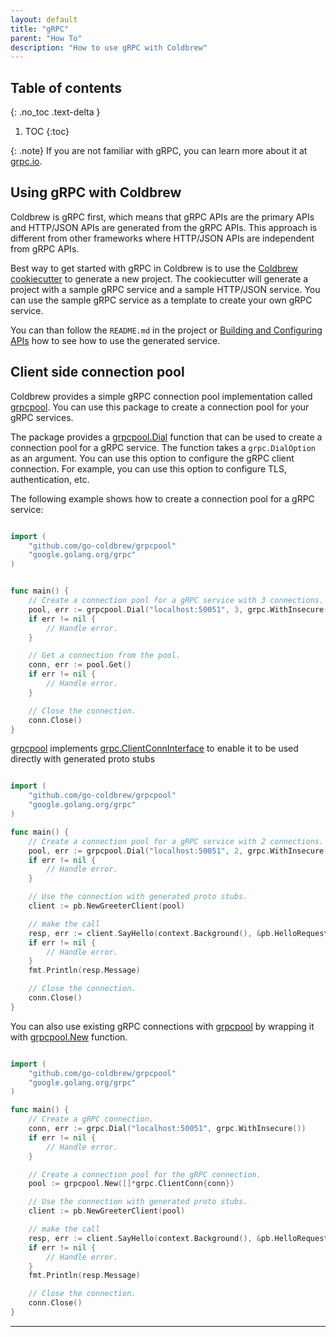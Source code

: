 ```yaml
---
layout: default
title: "gRPC"
parent: "How To"
description: "How to use gRPC with Coldbrew"
---
```

## Table of contents
{: .no_toc .text-delta }

1. TOC
{:toc}


{: .note}
If you are not familiar with gRPC, you can learn more about it at [grpc.io](https://grpc.io/).

## Using gRPC with Coldbrew

Coldbrew is gRPC first, which means that gRPC APIs are the primary APIs and HTTP/JSON APIs are generated from the gRPC APIs. This approach is different from other frameworks where HTTP/JSON APIs are independent from gRPC APIs.

Best way to get started with gRPC in Coldbrew is to use the [Coldbrew cookiecutter] to generate a new project. The cookiecutter will generate a project with a sample gRPC service and a sample HTTP/JSON service. You can use the sample gRPC service as a template to create your own gRPC service.

You can than follow the `README.md` in the project or [Building and Configuring APIs] how to see how to use the generated service.

## Client side connection pool

Coldbrew provides a simple gRPC connection pool implementation called [grpcpool]. You can use this package to create a connection pool for your gRPC services.

The package provides a [grpcpool.Dial] function that can be used to create a connection pool for a gRPC service. The function takes a `grpc.DialOption` as an argument. You can use this option to configure the gRPC client connection. For example, you can use this option to configure TLS, authentication, etc.

The following example shows how to create a connection pool for a gRPC service:

```go

import (
    "github.com/go-coldbrew/grpcpool"
    "google.golang.org/grpc"
)


func main() {
    // Create a connection pool for a gRPC service with 3 connections.
    pool, err := grpcpool.Dial("localhost:50051", 3, grpc.WithInsecure())
    if err != nil {
        // Handle error.
    }

    // Get a connection from the pool.
    conn, err := pool.Get()
    if err != nil {
        // Handle error.
    }

    // Close the connection.
    conn.Close()
}
```

[grpcpool] implements [grpc.ClientConnInterface] to enable it to be used directly with generated proto stubs

```go

import (
    "github.com/go-coldbrew/grpcpool"
    "google.golang.org/grpc"
)

func main() {
    // Create a connection pool for a gRPC service with 2 connections.
    pool, err := grpcpool.Dial("localhost:50051", 2, grpc.WithInsecure())
    if err != nil {
        // Handle error.
    }

    // Use the connection with generated proto stubs.
    client := pb.NewGreeterClient(pool)

    // make the call
    resp, err := client.SayHello(context.Background(), &pb.HelloRequest{Name: "World"})
    if err != nil {
        // Handle error.
    }
    fmt.Println(resp.Message)

    // Close the connection.
    conn.Close()
}
```

You can also use existing gRPC connections with [grpcpool] by wrapping it with [grpcpool.New] function.

```go

import (
    "github.com/go-coldbrew/grpcpool"
    "google.golang.org/grpc"
)

func main() {
    // Create a gRPC connection.
    conn, err := grpc.Dial("localhost:50051", grpc.WithInsecure())
    if err != nil {
        // Handle error.
    }

    // Create a connection pool for the gRPC connection.
    pool := grpcpool.New([]*grpc.ClientConn{conn})

    // Use the connection with generated proto stubs.
    client := pb.NewGreeterClient(pool)

    // make the call
    resp, err := client.SayHello(context.Background(), &pb.HelloRequest{Name: "World"})
    if err != nil {
        // Handle error.
    }
    fmt.Println(resp.Message)

    // Close the connection.
    conn.Close()
}
```

---
[Coldbrew cookiecutter]: /getting-started
[Building and Configuring APIs]: /howto/APIs
[grpcpool]: https://pkg.go.dev/github.com/go-coldbrew/grpcpool
[grpcpool.Dial]: https://pkg.go.dev/github.com/go-coldbrew/grpcpool#Dial
[grpc.ClientConnInterface]: https://pkg.go.dev/google.golang.org/grpc#ClientConnInterface
[grpcpool.New]: https://pkg.go.dev/github.com/go-coldbrew/grpcpool#New
